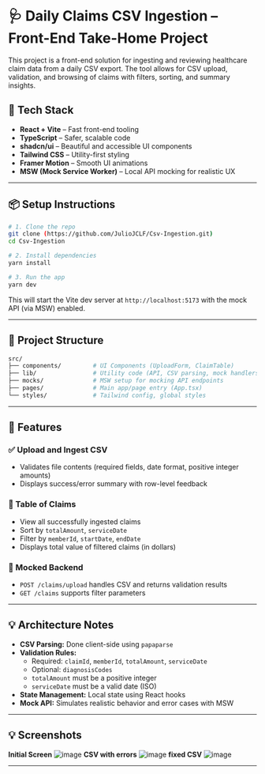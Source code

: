 # 🩺 Daily Claims CSV Ingestion – Front-End Take-Home Project

This project is a front-end solution for ingesting and reviewing healthcare claim data from a daily CSV export. The tool allows for CSV upload, validation, and browsing of claims with filters, sorting, and summary insights.

## 🚀 Tech Stack

- **React + Vite** – Fast front-end tooling
- **TypeScript** – Safer, scalable code
- **shadcn/ui** – Beautiful and accessible UI components
- **Tailwind CSS** – Utility-first styling
- **Framer Motion** – Smooth UI animations
- **MSW (Mock Service Worker)** – Local API mocking for realistic UX

---

## 📦 Setup Instructions

```bash
# 1. Clone the repo
git clone (https://github.com/JulioJCLF/Csv-Ingestion.git)
cd Csv-Ingestion

# 2. Install dependencies
yarn install

# 3. Run the app
yarn dev
```

This will start the Vite dev server at `http://localhost:5173` with the mock API (via MSW) enabled.

---

## 📂 Project Structure

```bash
src/
├── components/         # UI Components (UploadForm, ClaimTable)
├── lib/                # Utility code (API, CSV parsing, mock handlers)
├── mocks/              # MSW setup for mocking API endpoints
├── pages/              # Main app/page entry (App.tsx)
└── styles/             # Tailwind config, global styles
```

---

## 📁 Features

### ✅ Upload and Ingest CSV
- Validates file contents (required fields, date format, positive integer amounts)
- Displays success/error summary with row-level feedback

### 🧾 Table of Claims
- View all successfully ingested claims
- Sort by `totalAmount`, `serviceDate`
- Filter by `memberId`, `startDate`, `endDate`
- Displays total value of filtered claims (in dollars)

### 🧪 Mocked Backend
- `POST /claims/upload` handles CSV and returns validation results
- `GET /claims` supports filter parameters

---

## 💡 Architecture Notes

- **CSV Parsing:** Done client-side using `papaparse`
- **Validation Rules:**
  - Required: `claimId`, `memberId`, `totalAmount`, `serviceDate`
  - Optional: `diagnosisCodes`
  - `totalAmount` must be a positive integer
  - `serviceDate` must be a valid date (ISO)
- **State Management:** Local state using React hooks
- **Mock API:** Simulates realistic behavior and error cases with MSW

---
## 💡 Screenshots
**Initial Screen**
![image](https://github.com/user-attachments/assets/276a28c7-e254-475d-b36f-1c44981bdb90)
**CSV with errors**
![image](https://github.com/user-attachments/assets/03d374f4-9856-44c7-b6d1-ec768e56e6ed)
**fixed CSV**
![image](https://github.com/user-attachments/assets/a7481683-c785-4fb1-9fc2-ea3bbc0a5c6a)


---
